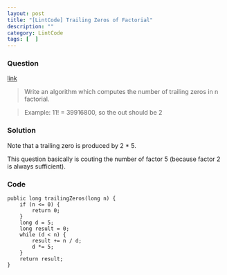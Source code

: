 ```yaml
---
layout: post
title: "[LintCode] Trailing Zeros of Factorial"
description: ""
category: LintCode
tags: [  ]
---
```



### Question 

[link](http://www.lintcode.com/en/problem/trailing-zeros/)

> Write an algorithm which computes the number of trailing zeros in n factorial.

> Example: 11! = 39916800, so the out should be 2

### Solution

Note that a trailing zero is produced by 2 * 5.

This question basically is couting the number of factor 5 (because factor 2 is always sufficient). 

### Code

    public long trailingZeros(long n) {
        if (n <= 0) {
            return 0;
        }
        long d = 5;
        long result = 0;
        while (d < n) {
            result += n / d;
            d *= 5;
        }
        return result;
    }
